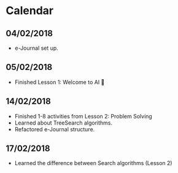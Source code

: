 # Calendar

## 04/02/2018
* e-Journal set up.

## 05/02/2018
* Finished Lesson 1: Welcome to AI 🎉

## 14/02/2018
* Finished 1-8 activities from Lesson 2: Problem Solving
* Learned about TreeSearch algorithms.
* Refactored e-Journal structure.

## 17/02/2018
* Learned the difference between Search algorithms (Lesson 2)
